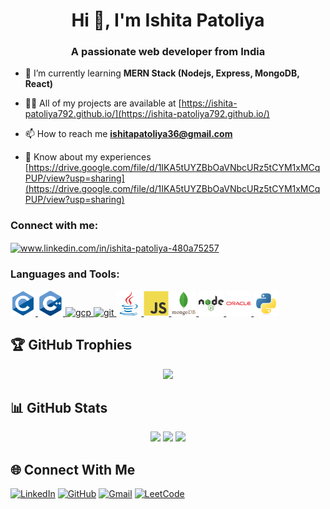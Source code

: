 <h1 align="center">Hi 👋, I'm Ishita Patoliya</h1>
<h3 align="center">A passionate web developer from India</h3>

- 🌱 I’m currently learning **MERN Stack (Nodejs, Express, MongoDB, React)**

- 👨‍💻 All of my projects are available at [https://ishita-patoliya792.github.io/](https://ishita-patoliya792.github.io/)

- 📫 How to reach me **ishitapatoliya36@gmail.com**

- 📄 Know about my experiences [https://drive.google.com/file/d/1IKA5tUYZBbOaVNbcURz5tCYM1xMCqPUP/view?usp=sharing](https://drive.google.com/file/d/1IKA5tUYZBbOaVNbcURz5tCYM1xMCqPUP/view?usp=sharing)

<h3 align="left">Connect with me:</h3>
<p align="left">
<a href="https://linkedin.com/in/www.linkedin.com/in/ishita-patoliya-480a75257" target="blank"><img align="center" src="https://raw.githubusercontent.com/rahuldkjain/github-profile-readme-generator/master/src/images/icons/Social/linked-in-alt.svg" alt="www.linkedin.com/in/ishita-patoliya-480a75257" height="30" width="40" /></a>
</p>

<h3 align="left">Languages and Tools:</h3>
<p align="left"> <a href="https://www.cprogramming.com/" target="_blank" rel="noreferrer"> <img src="https://raw.githubusercontent.com/devicons/devicon/master/icons/c/c-original.svg" alt="c" width="40" height="40"/> </a> <a href="https://www.w3schools.com/cpp/" target="_blank" rel="noreferrer"> <img src="https://raw.githubusercontent.com/devicons/devicon/master/icons/cplusplus/cplusplus-original.svg" alt="cplusplus" width="40" height="40"/> </a> <a href="https://cloud.google.com" target="_blank" rel="noreferrer"> <img src="https://www.vectorlogo.zone/logos/google_cloud/google_cloud-icon.svg" alt="gcp" width="40" height="40"/> </a> <a href="https://git-scm.com/" target="_blank" rel="noreferrer"> <img src="https://www.vectorlogo.zone/logos/git-scm/git-scm-icon.svg" alt="git" width="40" height="40"/> </a> <a href="https://www.java.com" target="_blank" rel="noreferrer"> <img src="https://raw.githubusercontent.com/devicons/devicon/master/icons/java/java-original.svg" alt="java" width="40" height="40"/> </a> <a href="https://developer.mozilla.org/en-US/docs/Web/JavaScript" target="_blank" rel="noreferrer"> <img src="https://raw.githubusercontent.com/devicons/devicon/master/icons/javascript/javascript-original.svg" alt="javascript" width="40" height="40"/> </a> <a href="https://www.mongodb.com/" target="_blank" rel="noreferrer"> <img src="https://raw.githubusercontent.com/devicons/devicon/master/icons/mongodb/mongodb-original-wordmark.svg" alt="mongodb" width="40" height="40"/> </a> <a href="https://nodejs.org" target="_blank" rel="noreferrer"> <img src="https://raw.githubusercontent.com/devicons/devicon/master/icons/nodejs/nodejs-original-wordmark.svg" alt="nodejs" width="40" height="40"/> </a> <a href="https://www.oracle.com/" target="_blank" rel="noreferrer"> <img src="https://raw.githubusercontent.com/devicons/devicon/master/icons/oracle/oracle-original.svg" alt="oracle" width="40" height="40"/> </a> <a href="https://www.python.org" target="_blank" rel="noreferrer"> <img src="https://raw.githubusercontent.com/devicons/devicon/master/icons/python/python-original.svg" alt="python" width="40" height="40"/> </a> </p>


## 🏆 GitHub Trophies
<div align="center">
  <img src="https://github-profile-trophy.vercel.app/?username=ishita-patoliya792&theme=transparent&no-frame=false&no-bg=true&margin-w=4" />
</div>

## 📊 GitHub Stats
<div align="center">
  <img src="https://github-readme-stats.vercel.app/api?username=ishita-patoliya792&theme=transparent&hide_border=false&include_all_commits=true&count_private=true" />
  <img src="https://github-readme-streak-stats.herokuapp.com/?user=ishita-patoliya792&theme=transparent&hide_border=false" />
  <img src="https://github-readme-stats.vercel.app/api/top-langs/?username=ishita-patoliya792&theme=transparent&hide_border=false&layout=compact" />
</div>

## 🌐 Connect With Me
[![LinkedIn](https://img.shields.io/badge/LinkedIn-%230077B5.svg?style=for-the-badge&logo=linkedin&logoColor=white)](https://www.linkedin.com/in/ishitapatoliya/)
[![GitHub](https://img.shields.io/badge/GitHub-100000?style=for-the-badge&logo=github&logoColor=white)](https://ishita-patoliya792.github)
[![Gmail](https://img.shields.io/badge/Gmail-%23EA4335.svg?style=for-the-badge&logo=gmail&logoColor=white)](mailto:ishitapatoliya36@gmail.com)
[![LeetCode](https://img.shields.io/badge/LeetCode-%23007ACC.svg?style=for-the-badge&logo=leetcode&logoColor=white)](https://leetcode.com/u/Ishita_123p/)
